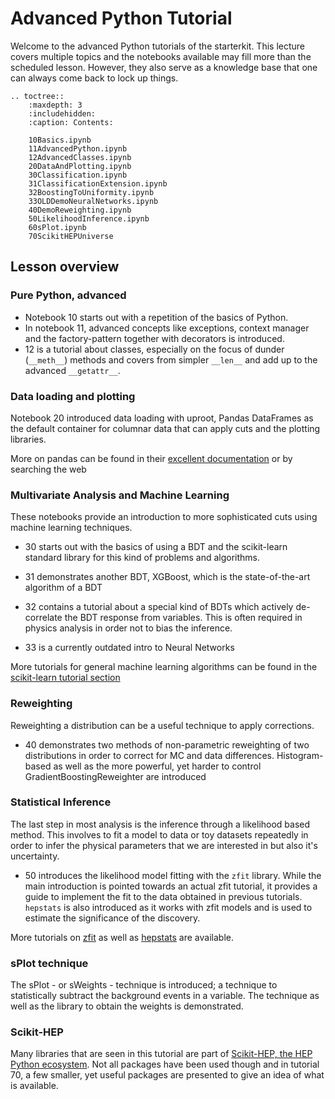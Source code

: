 # Advanced Python Tutorial

Welcome to the advanced Python tutorials  of the starterkit. This lecture covers multiple topics
and the notebooks available may fill more than the scheduled lesson. However, they also serve as
a knowledge base that one can always come back to lock up things.

```eval_rst
.. toctree::
    :maxdepth: 3
    :includehidden:
    :caption: Contents:

    10Basics.ipynb
    11AdvancedPython.ipynb
    12AdvancedClasses.ipynb
    20DataAndPlotting.ipynb
    30Classification.ipynb
    31ClassificationExtension.ipynb
    32BoostingToUniformity.ipynb
    33OLDDemoNeuralNetworks.ipynb
    40DemoReweighting.ipynb
    50LikelihoodInference.ipynb
    60sPlot.ipynb
    70ScikitHEPUniverse
```


## Lesson overview 

### Pure Python, advanced

 - Notebook 10 starts out with a repetition of the basics of Python.
 - In notebook 11, advanced concepts like
exceptions, context manager and the factory-pattern together with decorators is introduced.
- 12 is a tutorial about classes, especially on the focus of dunder (`__meth__`) methods and
covers from simpler `__len__` and add up to the advanced `__getattr__`.

### Data loading and plotting

Notebook 20 introduced data loading with uproot, Pandas DataFrames as the default container for columnar data
that can apply cuts and the plotting libraries.

More on pandas can be found in their 
[excellent documentation](https://pandas.pydata.org/pandas-docs/stable/user_guide/10min.html) 
or by searching the web

### Multivariate Analysis and Machine Learning

These notebooks provide an introduction to more sophisticated cuts using machine learning techniques.
- 30 starts out with the basics of using a BDT and the scikit-learn standard library for this kind
of problems and algorithms.
- 31 demonstrates another BDT, XGBoost, which is the state-of-the-art algorithm of a BDT
- 32 contains a tutorial about a special kind of BDTs which actively de-correlate the BDT response from
 variables. This is often required in physics analysis in order not to bias the inference.
 
- 33 is a currently outdated intro to Neural Networks

More tutorials for general machine learning algorithms can be found in the 
[scikit-learn tutorial section](https://scikit-learn.org/stable/tutorial/basic/tutorial.html)


### Reweighting

Reweighting a distribution can be a useful technique to apply corrections.
- 40 demonstrates two methods of non-parametric reweighting of two distributions in order
to correct for MC and data differences. Histogram-based as well as the more powerful, yet
harder to control GradientBoostingReweighter are introduced

### Statistical Inference

The last step in most analysis is the inference through a likelihood based method. This involves
to fit a model to data or toy datasets repeatedly in order to infer the physical parameters that
we are interested in but also it's uncertainty.
- 50 introduces the likelihood model fitting with the `zfit` library. While the main introduction
is pointed towards an actual zfit tutorial, it provides a guide to implement the fit to the data
obtained in previous tutorials. `hepstats` is also introduced as it works with zfit models and
is used to estimate the significance of the discovery.

More tutorials on [zfit](https://github.com/zfit/zfit-tutorials) as well as 
[hepstats](https://github.com/scikit-hep/hepstats/tree/master/notebooks) are available.

### sPlot technique

The sPlot - or sWeights - technique is introduced; a technique to statistically subtract the background
events in a variable. The technique as well as the library to obtain the weights is demonstrated.

### Scikit-HEP

Many libraries that are seen in this tutorial are part of 
[Scikit-HEP, the HEP Python ecosystem](https://scikit-hep.org/).
Not all packages have been used though and in tutorial 70, a few smaller, yet useful packages are presented to give
an idea of what is available.

